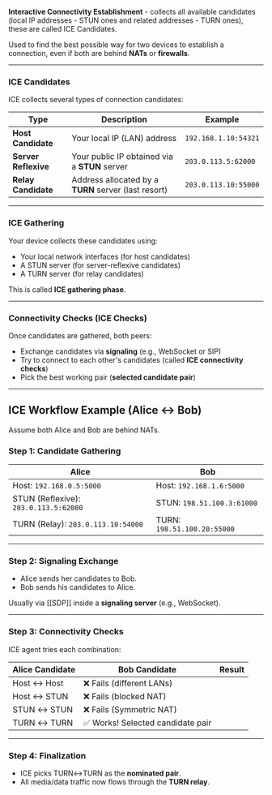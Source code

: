 **Interactive Connectivity Establishment** - collects all available candidates (local IP addresses - STUN ones and related addresses - TURN ones), these are called ICE Candidates.

Used to find the best possible way for two devices to establish a connection, even if both are behind **NATs** or **firewalls**.

---
### **ICE Candidates**

ICE collects several types of connection candidates:

| Type                 | Description                                          | Example              |
| -------------------- | ---------------------------------------------------- | -------------------- |
| **Host Candidate**   | Your local IP (LAN) address                          | `192.168.1.10:54321` |
| **Server Reflexive** | Your public IP obtained via a **STUN** server        | `203.0.113.5:62000`  |
| **Relay Candidate**  | Address allocated by a **TURN** server (last resort) | `203.0.113.10:55000` |

---
### **ICE Gathering**

Your device collects these candidates using:

- Your local network interfaces (for host candidates)
- A STUN server (for server-reflexive candidates)
- A TURN server (for relay candidates)

This is called **ICE gathering phase**.

---
### **Connectivity Checks (ICE Checks)**

Once candidates are gathered, both peers:

- Exchange candidates via **signaling** (e.g., WebSocket or SIP)
- Try to connect to each other's candidates (called **ICE connectivity checks**)
- Pick the best working pair (**selected candidate pair**)
---
## ICE Workflow Example (Alice ↔ Bob)

Assume both Alice and Bob are behind NATs.

### Step 1: Candidate Gathering

|Alice|Bob|
|---|---|
|Host: `192.168.0.5:5000`|Host: `192.168.1.6:5000`|
|STUN (Reflexive): `203.0.113.5:62000`|STUN: `198.51.100.3:61000`|
|TURN (Relay): `203.0.113.10:54000`|TURN: `198.51.100.20:55000`|

---

### Step 2: Signaling Exchange

- Alice sends her candidates to Bob.
- Bob sends his candidates to Alice.

Usually via [[SDP]] inside a **signaling server** (e.g., WebSocket).

---

### Step 3: Connectivity Checks

ICE agent tries each combination:

|Alice Candidate|Bob Candidate|Result|
|---|---|---|
|Host ↔ Host|❌ Fails (different LANs)||
|Host ↔ STUN|❌ Fails (blocked NAT)||
|STUN ↔ STUN|❌ Fails (Symmetric NAT)||
|TURN ↔ TURN|✅ Works! Selected candidate pair||

---

### Step 4: Finalization

- ICE picks TURN↔TURN as the **nominated pair**.
- All media/data traffic now flows through the **TURN relay**.